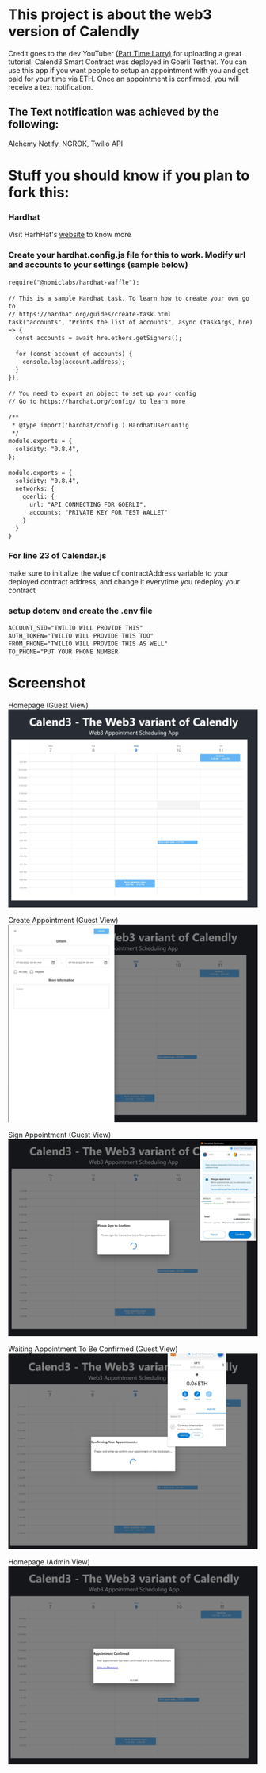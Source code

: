 # This project is about the web3 version of Calendly
Credit goes to the dev YouTuber [(Part Time Larry)](https://www.youtube.com/channel/UCY2ifv8iH1Dsgjrz-h3lWLQ) for uploading a great tutorial.
Calend3 Smart Contract was deployed in Goerli Testnet.
You can use this app if you want people to setup an appointment with you and get paid for your time via ETH.
Once an appointment is confirmed, you will receive a text notification.

## The Text notification was achieved by the following:
Alchemy Notify, NGROK, Twilio API


# Stuff you should know if you plan to fork this:

### Hardhat
Visit HarhHat's [website](https://hardhat.org/getting-started/) to know more

### Create your hardhat.config.js file for this to work. Modify url and accounts to your settings (sample below)
```shell
require("@nomiclabs/hardhat-waffle");

// This is a sample Hardhat task. To learn how to create your own go to
// https://hardhat.org/guides/create-task.html
task("accounts", "Prints the list of accounts", async (taskArgs, hre) => {
  const accounts = await hre.ethers.getSigners();

  for (const account of accounts) {
    console.log(account.address);
  }
});

// You need to export an object to set up your config
// Go to https://hardhat.org/config/ to learn more

/**
 * @type import('hardhat/config').HardhatUserConfig
 */
module.exports = {
  solidity: "0.8.4",
};

module.exports = {
  solidity: "0.8.4",
  networks: {
    goerli: {
      url: "API CONNECTING FOR GOERLI",
      accounts: "PRIVATE KEY FOR TEST WALLET"
    }
  }
}
```

### For line 23 of Calendar.js
make sure to initialize the value of contractAddress variable to your deployed contract address,
and change it everytime you redeploy your contract

### setup dotenv and create the .env file
```shell
ACCOUNT_SID="TWILIO WILL PROVIDE THIS"
AUTH_TOKEN="TWILIO WILL PROVIDE THIS TOO"
FROM_PHONE="TWILIO WILL PROVIDE THIS AS WELL"
TO_PHONE="PUT YOUR PHONE NUMBER
```


# Screenshot
Homepage (Guest View)
![Alt text](/screenshots/1.JPG?raw=true "Guest - Homepage")

Create Appointment (Guest View)
![Alt text](/screenshots/2.JPG?raw=true "Guest - Create Appointment")  

Sign Appointment (Guest View)
![Alt text](/screenshots/3.JPG?raw=true "Guest - Sign Appointment")  

Waiting Appointment To Be Confirmed (Guest View)
![Alt text](/screenshots/4.JPG?raw=true "Guest - Confirming Appointment in Blockchain")  

Homepage (Admin View)
![Alt text](/screenshots/5.JPG?raw=true "Admin - Homepage")  